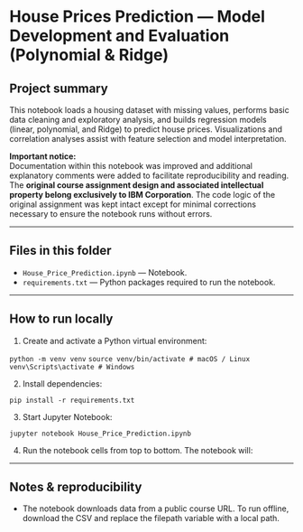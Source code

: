# House Prices Prediction — Model Development and Evaluation (Polynomial & Ridge)

## Project summary
This notebook loads a housing dataset with missing values, performs basic data cleaning and exploratory analysis, and builds regression models (linear, polynomial, and Ridge) to predict house prices. Visualizations and correlation analyses assist with feature selection and model interpretation.

**Important notice:**  
Documentation within this notebook was improved and additional explanatory comments were added to facilitate reproducibility and reading. The **original course assignment design and associated intellectual property belong exclusively to IBM Corporation**. The code logic of the original assignment was kept intact except for minimal corrections necessary to ensure the notebook runs without errors.

---

## Files in this folder
- `House_Price_Prediction.ipynb` — Notebook.
- `requirements.txt` — Python packages required to run the notebook.

---

## How to run locally

1. Create and activate a Python virtual environment:

`python -m venv venv`
`source venv/bin/activate # macOS / Linux`
`venv\Scripts\activate # Windows`

2. Install dependencies:

`pip install -r requirements.txt`

3. Start Jupyter Notebook:

`jupyter notebook House_Price_Prediction.ipynb`

4. Run the notebook cells from top to bottom. The notebook will:

---

## Notes & reproducibility
- The notebook downloads data from a public course URL. To run offline, download the CSV and replace the filepath variable with a local path.
